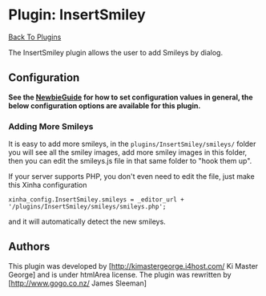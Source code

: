 # Plugin: InsertSmiley

[Back To Plugins](Plugins.html)

The InsertSmiley plugin allows the user to add Smileys by dialog.

## Configuration

**See the [NewbieGuide](NewbieGuide#ProvideSomeConfiguration.html) for how to set configuration values in general, the below configuration options are available for this plugin.**

### Adding More Smileys

It is easy to add more smileys, in the `plugins/InsertSmiley/smileys/` folder you will see all the smiley images, add more smiley images in this folder, then you can edit the smileys.js file in that same folder to "hook them up".

If your server supports PHP, you don't even need to edit the file, just make this Xinha configuration


```
xinha_config.InsertSmiley.smileys = _editor_url + '/plugins/InsertSmiley/smileys/smileys.php'; 
```

and it will automatically detect the new smileys.


## Authors
This plugin was developed by [http://kimastergeorge.i4host.com/ Ki Master George] and is under htmlArea license.
The plugin was rewritten by [http://www.gogo.co.nz/ James Sleeman]
